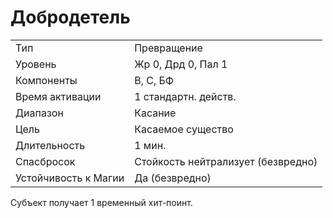
# Добродетель

| | |
|---|---|
|Тип|Превращение|
|Уровень| Жр 0, Дрд 0, Пал 1|
|Компоненты| В, С, БФ|
|Время активации| 1 стандартн. действ.|
|Диапазон| Касание|
|Цель| Касаемое существо|
|Длительность| 1 мин.|
|Спасбросок| Стойкость нейтрализует (безвредно)|
|Устойчивость к Магии| Да (безвредно)|

Субъект получает 1 временный хит-поинт.